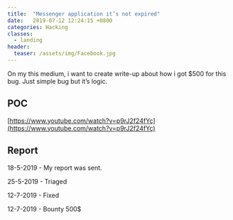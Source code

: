 ```yaml
---
title:  "Messenger application it’s not expired"
date:   2019-07-12 12:24:15 +0800
categories: Hacking
classes:
  - landing
header:
  teaser: /assets/img/Facebook.jpg
---
```


On my this medium, i want to create write-up about how i got $500 for this bug. Just simple bug but it’s logic.

## POC

[https://www.youtube.com/watch?v=p9rJ2f24fYc](https://www.youtube.com/watch?v=p9rJ2f24fYc)

## Report

18-5-2019 - My report was sent.

25-5-2019 - Triaged

12-7-2019 - Fixed

12-7-2019 - Bounty 500$



